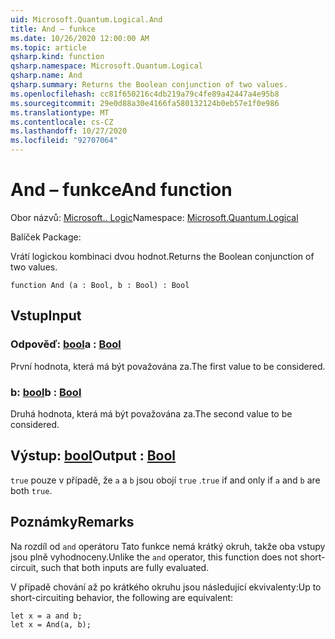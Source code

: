 ```yaml
---
uid: Microsoft.Quantum.Logical.And
title: And – funkce
ms.date: 10/26/2020 12:00:00 AM
ms.topic: article
qsharp.kind: function
qsharp.namespace: Microsoft.Quantum.Logical
qsharp.name: And
qsharp.summary: Returns the Boolean conjunction of two values.
ms.openlocfilehash: cc81f650216c4db219a79c4fe89a42447a4e95b8
ms.sourcegitcommit: 29e0d88a30e4166fa580132124b0eb57e1f0e986
ms.translationtype: MT
ms.contentlocale: cs-CZ
ms.lasthandoff: 10/27/2020
ms.locfileid: "92707064"
---
```

# <a name="and-function"></a><span data-ttu-id="fdfca-102">And – funkce</span><span class="sxs-lookup"><span data-stu-id="fdfca-102">And function</span></span>

<span data-ttu-id="fdfca-103">Obor názvů: [Microsoft.. Logic](xref:Microsoft.Quantum.Logical)</span><span class="sxs-lookup"><span data-stu-id="fdfca-103">Namespace: [Microsoft.Quantum.Logical](xref:Microsoft.Quantum.Logical)</span></span>

<span data-ttu-id="fdfca-104">Balíček [](https://nuget.org/packages/)</span><span class="sxs-lookup"><span data-stu-id="fdfca-104">Package: [](https://nuget.org/packages/)</span></span>


<span data-ttu-id="fdfca-105">Vrátí logickou kombinaci dvou hodnot.</span><span class="sxs-lookup"><span data-stu-id="fdfca-105">Returns the Boolean conjunction of two values.</span></span>

```qsharp
function And (a : Bool, b : Bool) : Bool
```


## <a name="input"></a><span data-ttu-id="fdfca-106">Vstup</span><span class="sxs-lookup"><span data-stu-id="fdfca-106">Input</span></span>

### <a name="a--bool"></a><span data-ttu-id="fdfca-107">Odpověď: [bool](xref:microsoft.quantum.lang-ref.bool)</span><span class="sxs-lookup"><span data-stu-id="fdfca-107">a : [Bool](xref:microsoft.quantum.lang-ref.bool)</span></span>

<span data-ttu-id="fdfca-108">První hodnota, která má být považována za.</span><span class="sxs-lookup"><span data-stu-id="fdfca-108">The first value to be considered.</span></span>


### <a name="b--bool"></a><span data-ttu-id="fdfca-109">b: [bool](xref:microsoft.quantum.lang-ref.bool)</span><span class="sxs-lookup"><span data-stu-id="fdfca-109">b : [Bool](xref:microsoft.quantum.lang-ref.bool)</span></span>

<span data-ttu-id="fdfca-110">Druhá hodnota, která má být považována za.</span><span class="sxs-lookup"><span data-stu-id="fdfca-110">The second value to be considered.</span></span>



## <a name="output--bool"></a><span data-ttu-id="fdfca-111">Výstup: [bool](xref:microsoft.quantum.lang-ref.bool)</span><span class="sxs-lookup"><span data-stu-id="fdfca-111">Output : [Bool](xref:microsoft.quantum.lang-ref.bool)</span></span>

<span data-ttu-id="fdfca-112">`true` pouze v případě, že `a` a `b` jsou obojí `true` .</span><span class="sxs-lookup"><span data-stu-id="fdfca-112">`true` if and only if `a` and `b` are both `true`.</span></span>

## <a name="remarks"></a><span data-ttu-id="fdfca-113">Poznámky</span><span class="sxs-lookup"><span data-stu-id="fdfca-113">Remarks</span></span>

<span data-ttu-id="fdfca-114">Na rozdíl od `and` operátoru Tato funkce nemá krátký okruh, takže oba vstupy jsou plně vyhodnoceny.</span><span class="sxs-lookup"><span data-stu-id="fdfca-114">Unlike the `and` operator, this function does not short-circuit, such that both inputs are fully evaluated.</span></span>

<span data-ttu-id="fdfca-115">V případě chování až po krátkého okruhu jsou následující ekvivalenty:</span><span class="sxs-lookup"><span data-stu-id="fdfca-115">Up to short-circuiting behavior, the following are equivalent:</span></span>

```Q#
let x = a and b;
let x = And(a, b);
```